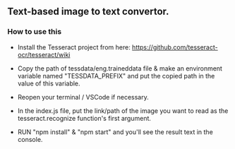 ## Text-based image to text convertor.

### How to use this

- Install the Tesseract project from here: https://github.com/tesseract-ocr/tesseract/wiki
- Copy the path of tessdata/eng.traineddata file & make an environment variable named "TESSDATA_PREFIX" and put the copied path in the value of this variable.
- Reopen your terminal / VSCode if necessary.

- In the index.js file, put the link/path of the image you want to read as the tesseract.recognize function's first argument.
- RUN "npm install" & "npm start" and you'll see the result text in the console.
